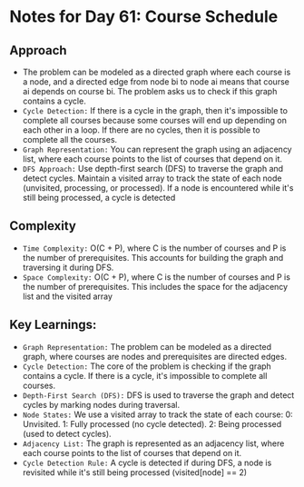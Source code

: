 # Notes for Day 61: Course Schedule

## Approach

- The problem can be modeled as a directed graph where each course is a node, and a directed edge from node bi to node ai means that course ai depends on course bi. The problem asks us to check if this graph contains a cycle.
- `Cycle Detection:` If there is a cycle in the graph, then it's impossible to complete all courses because some courses will end up depending on each other in a loop.
  If there are no cycles, then it is possible to complete all the courses.
- `Graph Representation:` You can represent the graph using an adjacency list, where each course points to the list of courses that depend on it.
- `DFS Approach:` Use depth-first search (DFS) to traverse the graph and detect cycles.
  Maintain a visited array to track the state of each node (unvisited, processing, or processed).
  If a node is encountered while it's still being processed, a cycle is detected

## Complexity

- `Time Complexity:` O(C + P), where C is the number of courses and P is the number of prerequisites. This accounts for building the graph and traversing it during DFS.
- `Space Complexity:` O(C + P), where C is the number of courses and P is the number of prerequisites. This includes the space for the adjacency list and the visited array

## Key Learnings:

- `Graph Representation:` The problem can be modeled as a directed graph, where courses are nodes and prerequisites are directed edges.
- `Cycle Detection:` The core of the problem is checking if the graph contains a cycle. If there is a cycle, it's impossible to complete all courses.
- `Depth-First Search (DFS):` DFS is used to traverse the graph and detect cycles by marking nodes during traversal.
- `Node States:` We use a visited array to track the state of each course:
  0: Unvisited.
  1: Fully processed (no cycle detected).
  2: Being processed (used to detect cycles).
- `Adjacency List:` The graph is represented as an adjacency list, where each course points to the list of courses that depend on it.
- `Cycle Detection Rule:` A cycle is detected if during DFS, a node is revisited while it's still being processed (visited[node] == 2)
